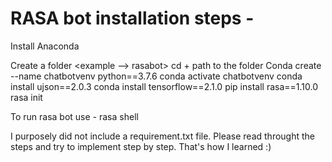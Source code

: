 # RASA bot installation steps -
Install Anaconda

Create a folder <example --> rasabot>
  cd + path to the folder
  Conda create --name chatbotvenv python==3.7.6
  conda activate chatbotvenv
  conda install ujson==2.0.3
  conda install tensorflow==2.1.0
  pip install rasa==1.10.0
  rasa init
  
  To run rasa bot use - rasa shell

I purposely did not include a requirement.txt file. Please read throught the steps and try to implement step by step. That's how I learned :)
